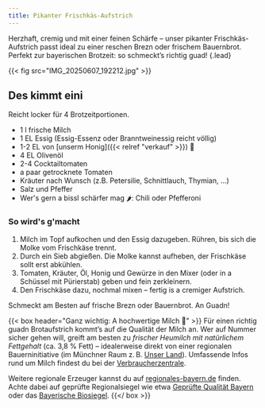```yaml
---
title: Pikanter Frischkäs-Aufstrich
---
```


Herzhaft, cremig und mit einer feinen Schärfe – unser pikanter Frischkäs-Aufstrich passt ideal zu einer reschen Brezn oder frischem Bauernbrot.
Perfekt zur bayerischen Brotzeit: so schmeckt’s richtig guad!
{.lead}

{{< fig src="IMG_20250607_192212.jpg" >}}

## Des kimmt eini

Reicht locker für 4 Brotzeitportionen.

* 1 l frische Milch
* 1 EL Essig (Essig-Essenz oder Branntweinessig reicht völlig)
* 1-2 EL von [unserm Honig]({{< relref "verkauf" >}}) 🍯
* 4 EL Olivenöl
* 2-4 Cocktailtomaten
* a paar getrocknete Tomaten
* Kräuter nach Wunsch (z.B. Petersilie, Schnittlauch, Thymian, …)
* Salz und Pfeffer
* Wer's gern a bissl schärfer mag 🌶️: Chili oder Pfefferoni

### So wird's g'macht

1. Milch im Topf aufkochen und den Essig dazugeben. Rühren, bis sich die Molke vom Frischkäse trennt.
2. Durch ein Sieb abgießen. Die Molke kannst aufheben, der Frischkäse sollt erst abkühlen.
3. Tomaten, Kräuter, Öl, Honig und Gewürze in den Mixer (oder in a Schüssel mit Pürierstab) geben und fein zerkleinern.
4. Den Frischkäse dazu, nochmal mixen – fertig is a cremiger Aufstrich.

Schmeckt am Besten auf frische Brezn oder Bauernbrot. An Guadn!

{{< box header="Ganz wichtig: A hochwertige Milch 🥛" >}}
Für einen richtig guadn Brotaufstrich kommt’s auf die Qualität der Milch an.
Wer auf Nummer sicher gehen will, greift am besten zu _frischer Heumilch mit natürlichem Fettgehalt_ (ca. 3,8 % Fett) – idealerweise direkt von einer regionalen Bauerninitiative (im Münchner Raum z. B. [Unser Land](https://www.unserland.info/)).
Umfassende Infos rund um Milch findest du bei der [Verbraucherzentrale](https://www.verbraucherzentrale.de/wissen/lebensmittel/lebensmittelproduktion/rund-um-die-milch-erzeugung-verarbeitung-und-angebote-12775).

Weitere regionale Erzeuger kannst du auf [regionales-bayern.de](https://www.regionales-bayern.de/) finden.
Achte dabei auf geprüfte Regionalsiegel wie etwa [Geprüfte Qualität Bayern](https://www.gq-bayern.de/) oder das [Bayerische Biosiegel](https://www.biosiegel.bayern).
{{</ box >}}
